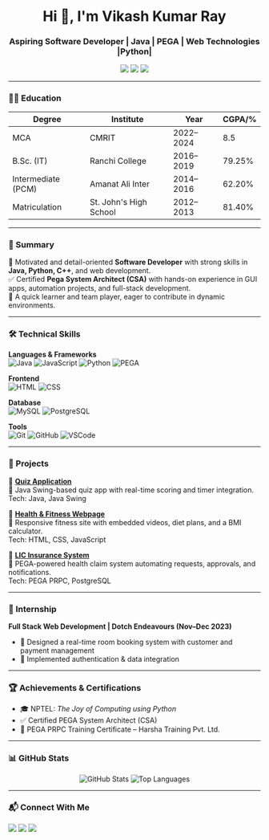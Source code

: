 <h1 align="center">Hi 👋, I'm Vikash Kumar Ray</h1>
<h3 align="center">Aspiring Software Developer | Java | PEGA | Web Technologies |Python|</h3>

<p align="center">
  <img src="https://img.shields.io/badge/Location-Jharkhand, India-blue" />
  <img src="https://img.shields.io/badge/Email-vikash4evry123@gmail.com-red" />
  <a href="https://github.com/Vikash8340"><img src="https://img.shields.io/badge/GitHub-Vikash8340-black" /></a>
</p>

---

### 🧑‍🎓 Education

| Degree           | Institute               | Year       | CGPA/%  |
|------------------|--------------------------|------------|---------|
| MCA              | CMRIT                    | 2022–2024  | 8.5     |
| B.Sc. (IT)       | Ranchi College           | 2016–2019  | 79.25%  |
| Intermediate (PCM) | Amanat Ali Inter       | 2014–2016  | 62.20%  |
| Matriculation    | St. John's High School   | 2012–2013  | 81.40%  |

---

### 💼 Summary
🎯 Motivated and detail-oriented **Software Developer** with strong skills in **Java, Python, C++**, and web development.  
✅ Certified **Pega System Architect (CSA)** with hands-on experience in GUI apps, automation projects, and full-stack development.  
🤝 A quick learner and team player, eager to contribute in dynamic environments.

---

### 🛠️ Technical Skills

**Languages & Frameworks**  
![Java](https://img.shields.io/badge/Java-%23ED8B00.svg?style=for-the-badge&logo=java&logoColor=white)
![JavaScript](https://img.shields.io/badge/JavaScript-yellow?style=for-the-badge&logo=javascript&logoColor=black)
![Python](https://img.shields.io/badge/Python-3776AB?style=for-the-badge&logo=python&logoColor=white)
![PEGA](https://img.shields.io/badge/PEGA-14354C?style=for-the-badge&logo=pegasystems&logoColor=white)

**Frontend**  
![HTML](https://img.shields.io/badge/HTML5-e34c26?style=for-the-badge&logo=html5&logoColor=white)
![CSS](https://img.shields.io/badge/CSS3-264de4?style=for-the-badge&logo=css3&logoColor=white)

**Database**  
![MySQL](https://img.shields.io/badge/MySQL-00758F?style=for-the-badge&logo=mysql&logoColor=white)
![PostgreSQL](https://img.shields.io/badge/PostgreSQL-316192?style=for-the-badge&logo=postgresql&logoColor=white)

**Tools**  
![Git](https://img.shields.io/badge/Git-F05032?style=for-the-badge&logo=git&logoColor=white)
![GitHub](https://img.shields.io/badge/GitHub-181717?style=for-the-badge&logo=github&logoColor=white)
![VSCode](https://img.shields.io/badge/VSCode-0078D4?style=for-the-badge&logo=visual%20studio%20code&logoColor=white)

---

### 🚀 Projects

📌 **[Quiz Application](https://github.com/Vikash8340/quiz-app)**  
🧠 Java Swing-based quiz app with real-time scoring and timer integration.  
Tech: Java, Java Swing

📌 **[Health & Fitness Webpage](https://github.com/Vikash8340/health-fitness)**  
💪 Responsive fitness site with embedded videos, diet plans, and a BMI calculator.  
Tech: HTML, CSS, JavaScript

📌 **[LIC Insurance System](https://github.com/Vikash8340/lic-claim-system)**  
🏥 PEGA-powered health claim system automating requests, approvals, and notifications.  
Tech: PEGA PRPC, PostgreSQL

---

### 💼 Internship

**Full Stack Web Development | Dotch Endeavours (Nov–Dec 2023)**  
- 🏨 Designed a real-time room booking system with customer and payment management  
- 🔐 Implemented authentication & data integration

---

### 🏆 Achievements & Certifications

- 🎓 NPTEL: *The Joy of Computing using Python*  
- ✅ Certified PEGA System Architect (CSA)  
- 📜 PEGA PRPC Training Certificate – Harsha Training Pvt. Ltd.

---

### 📊 GitHub Stats

<p align="center">
  <img src="https://github-readme-stats.vercel.app/api?username=Vikash8340&show_icons=true&theme=radical" alt="GitHub Stats" />
  <img src="https://github-readme-stats.vercel.app/api/top-langs/?username=Vikash8340&layout=compact&theme=radical" alt="Top Languages" />
</p>

---

### 📬 Connect With Me

<p>
  <a href="mailto:vikash4evry123@gmail.com"><img src="https://img.shields.io/badge/Email-D14836?style=for-the-badge&logo=gmail&logoColor=white" /></a>
  <a href="https://github.com/Vikash8340"><img src="https://img.shields.io/badge/GitHub-100000?style=for-the-badge&logo=github&logoColor=white" /></a>
  <a href="https://linkedin.com/in/your-linkedin" target="_blank"><img src="https://img.shields.io/badge/LinkedIn-blue?style=for-the-badge&logo=linkedin&logoColor=white" /></a>
</p>
